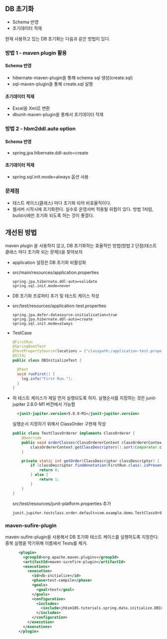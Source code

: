 ## DB 초기화 
* Schema 반영
* 초기데이터 적재

현재 사용하고 있는 DB 초기화는 다음과 같은 방법이 있다.
### 방법 1 - maven plugin 활용
#### Schema 반영
* hibernate-maven-plugin을 통해 schema sql 생성(create.sql)
* sql-maven-plugin을 통해 create.sql 실행
####  초기데이터 적재
* Excel을 Xml로 변환
* dbunit-maven-plugin을 통해서 초기데이터 적재

### 방법 2 - hbm2ddl.auto option
#### Schema 반영
* spring.jpa.hibernate.ddl-auto=create

#### 초기데이터 적재
* spring.sql.init.mode=always 옵션 사용
  
### 문제점
* 테스트 케이스(클래스) 마다 초기화 되어 비효율적이다.
* 웹서버 시작시에 초기화한다. 실수로 운영서버 적용될 위험이 있다. 방법 1처럼, build시에만 초기화 되도록 하는 것이 좋겠다.

## 개선된 방법
maven plugin 을 사용하지 않고, DB 초기화하는 효율적인 방법(방법 2 단점(테스트 클래스 마다 초기화 되는 문제))을 찾아보자
* application 설정은 DB 초기화 비활성화
* src/main/resources/application.properties
    ```properties
    spring.jpa.hibernate.ddl-auto=validate
    spring.sql.init.mode=never
    ```  
* DB 초기화 프로퍼티 추가 및 테스트 케이스 작성
* src/test/resources/application-test.properties
    ```properties
    spring.jpa.defer-datasource-initialization=true
    spring.jpa.hibernate.ddl-auto=create
    spring.sql.init.mode=always
    ```  
* TestCase
  ```java
  @FirstRun
  @SpringBootTest
  @TestPropertySource(locations = {"classpath:/application-test.properties"})
  @Slf4j
  public class DBInitializeTest {
  
    @Test
    void runFirst() {
      log.info("First Run.");
    }
  }
  
  ```
* 위 테스트 케이스가 제일 먼저 실행되도록 하자. 실행순서를 지정하는 것은 junit-jupiter 2.8.0-M1 버전에서 가능함
  ```xml
    <junit-jupiter.version>5.8.0-M1</junit-jupiter.version>
  ```

  실행순서 지정하기 위해서 ClassOrder 구현체 작성
  ```java
  public class TestClassOrderer implements ClassOrderer {
      @Override
      public void orderClasses(ClassOrdererContext classOrdererContext) {
          classOrdererContext.getClassDescriptors().sort(Comparator.comparingInt(TestClassOrderer::getOrder));
      }
  
      private static int getOrder(ClassDescriptor classDescriptor) {
          if (classDescriptor.findAnnotation(FirstRun.class).isPresent()) {
              return 0;
          } else {
              return 1;
          }
      }
  }
  ```

  src/test/resources/junit-platform.properties 추가
  ```properties
  junit.jupiter.testclass.order.default=com.example.demo.TestClassOrderer
  ```


### maven-sufire-plugin
maven-sufire-plugin을 사용해서 DB 초기화 테스트 케이스를 실행하도록 지정한다. 중복 실행을 막기위해 이름에서 Tests를 제거.

```xml
      <plugin>
        <groupId>org.apache.maven.plugins</groupId>
        <artifactId>maven-surefire-plugin</artifactId>
        <executions>
          <execution>
            <id>db-initialize</id>
            <phase>test-compile</phase>
            <goals>
              <goal>test</goal>
            </goals>
            <configuration>
              <includes>
                <include>jhkim105.tutorials.spring.data.initialize.DBInitialize</include>
              </includes>
            </configuration>
          </execution>
        </executions>
      </plugin>
```